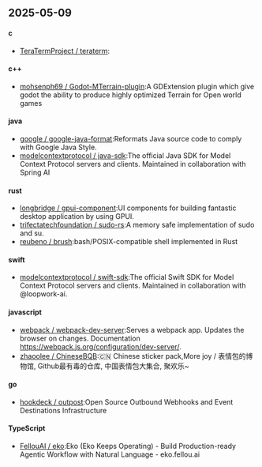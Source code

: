 ## 2025-05-09
#### c
* [TeraTermProject / teraterm](https://github.com/TeraTermProject/teraterm):
#### c++
* [mohsenph69 / Godot-MTerrain-plugin](https://github.com/mohsenph69/Godot-MTerrain-plugin):A GDExtension plugin which give godot the ability to produce highly optimized Terrain for Open world games
#### java
* [google / google-java-format](https://github.com/google/google-java-format):Reformats Java source code to comply with Google Java Style.
* [modelcontextprotocol / java-sdk](https://github.com/modelcontextprotocol/java-sdk):The official Java SDK for Model Context Protocol servers and clients. Maintained in collaboration with Spring AI
#### rust
* [longbridge / gpui-component](https://github.com/longbridge/gpui-component):UI components for building fantastic desktop application by using GPUI.
* [trifectatechfoundation / sudo-rs](https://github.com/trifectatechfoundation/sudo-rs):A memory safe implementation of sudo and su.
* [reubeno / brush](https://github.com/reubeno/brush):bash/POSIX-compatible shell implemented in Rust
#### swift
* [modelcontextprotocol / swift-sdk](https://github.com/modelcontextprotocol/swift-sdk):The official Swift SDK for Model Context Protocol servers and clients. Maintained in collaboration with @loopwork-ai.
#### javascript
* [webpack / webpack-dev-server](https://github.com/webpack/webpack-dev-server):Serves a webpack app. Updates the browser on changes. Documentation https://webpack.js.org/configuration/dev-server/.
* [zhaoolee / ChineseBQB](https://github.com/zhaoolee/ChineseBQB):🇨🇳 Chinese sticker pack,More joy / 表情包的博物馆, Github最有毒的仓库, 中国表情包大集合, 聚欢乐~
#### go
* [hookdeck / outpost](https://github.com/hookdeck/outpost):Open Source Outbound Webhooks and Event Destinations Infrastructure
#### TypeScript
* [FellouAI / eko](https://github.com/FellouAI/eko):Eko (Eko Keeps Operating) - Build Production-ready Agentic Workflow with Natural Language - eko.fellou.ai
